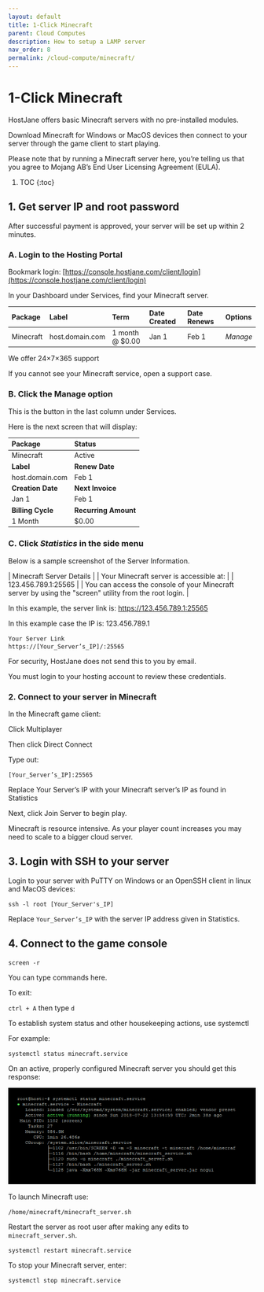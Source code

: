 ```yaml
---
layout: default
title: 1-Click Minecraft
parent: Cloud Computes
description: How to setup a LAMP server
nav_order: 8
permalink: /cloud-compute/minecraft/
---
```


# 1-Click Minecraft

<span class="green">HostJane offers basic Minecraft servers with no pre-installed modules.</span>

Download Minecraft for Windows or MacOS devices then connect to your server through the game client to start playing.

Please note that by running a Minecraft server here, you’re telling us that you agree to Mojang AB’s End User Licensing Agreement (EULA).

1. TOC
{:toc}

## 1. Get server IP and root password

After successful payment is approved, your server will be set up within 2 minutes.

### A. Login to the Hosting Portal

Bookmark login: [https://console.hostjane.com/client/login](https://console.hostjane.com/client/login)

In your Dashboard under Services, find your Minecraft server.

| Package | Label | Term  | Date Created | Date Renews | Options |
|:-------|:----------|:------|:----------|:------|:------|
| Minecraft | host.domain.com | 1 month @ $0.00 | Jan 1 | Feb 1 |*Manage* |

We offer 24×7×365 support

If you cannot see your Minecraft service, open a support case.

### B. Click the Manage option

This is the button in the last column under Services.

Here is the next screen that will display: 

| Package | Status|
|:-------|:----------|
| Minecraft | Active|
| **Label** | **Renew Date**|
| host.domain.com | Feb 1 |
| **Creation Date** | **Next Invoice**|
| Jan 1 | Feb 1 |
| **Billing Cycle** | **Recurring Amount**|
| 1 Month | $0.00 |

### C. Click *Statistics* in the side menu

Below is a sample screenshot of the Server Information.

| Minecraft Server Details |
| Your Minecraft server is accessible at: |
| 123.456.789.1:25565 |
| You can access the console of your Minecraft server by using the "screen" utility from the root login. |

In this example, the server link is: https://123.456.789.1:25565

In this example case the IP is: 123.456.789.1

```
Your Server Link
https://[Your_Server’s_IP]/:25565
```

For security, HostJane does not send this to you by email.

You must login to your hosting account to review these credentials.

### 2. Connect to your server in Minecraft

In the Minecraft game client:

Click Multiplayer

Then click Direct Connect

Type out:

```
[Your_Server’s_IP]:25565
```

Replace Your Server’s IP with your Minecraft server’s IP as found in Statistics

Next, click Join Server to begin play.

Minecraft is resource intensive. As your player count increases you may need to scale to a bigger cloud server.

## 3. Login with SSH to your server

Login to your server with PuTTY on Windows or an OpenSSH client in linux and MacOS devices:

```
ssh -l root [Your_Server's_IP]
```

Replace `Your_Server’s_IP` with the server IP address given in Statistics.

## 4. Connect to the game console

```
screen -r
```

You can type commands here.

To exit:

`ctrl + A` then type `d`

To establish system status and other housekeeping actions, use systemctl

For example:

```
systemctl status minecraft.service
```

On an active, properly configured Minecraft server you should get this response:

![](\assets\hosting\minecraft-server-status.png)

To launch Minecraft use:

```
/home/minecraft/minecraft_server.sh
```

Restart the server as root user after making any edits to `minecraft_server.sh`.

```
systemctl restart minecraft.service
```

To stop your Minecraft server, enter:

```
systemctl stop minecraft.service
```